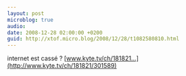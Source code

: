 ```yaml
---
layout: post
microblog: true
audio: 
date: 2008-12-28 02:00:00 +0200
guid: http://xtof.micro.blog/2008/12/28/t1082580810.html
---
```

internet est cassé ? [www.kyte.tv/ch/181821...](http://www.kyte.tv/ch/181821/301589)
